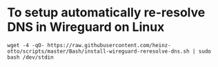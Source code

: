 # To setup automatically re-resolve DNS in Wireguard on Linux
```
wget -4 -qO- https://raw.githubusercontent.com/heinz-otto/scripts/master/Bash/install-wireguard-reresolve-dns.sh | sudo bash /dev/stdin
```
